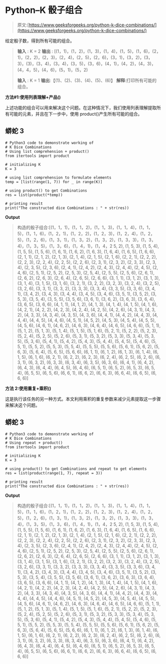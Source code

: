 # Python–K 骰子组合

> 原文:[https://www.geeksforgeeks.org/python-k-dice-combinations/](https://www.geeksforgeeks.org/python-k-dice-combinations/)

给定骰子数，得到所有可能的组合。

> **输入** : K = 2
> **输出** : [(1，1)，(1，2)，(1，3)，(1，4)，(1，5)，(1，6)，(2，1)，(2，2)，(2，3)，(2，4)，(2，5)，(2，6)，(3，1)，(3，2)，(3，3)，(3)，(3，4)，(3，4)，(3，5)，(3，6)，(4，1)，(4，2)，(4，3)，(4，4，5)，(4，6)，(5，1)，(5，2)
> 
> **输入** : K = 1
> **输出**:【(1)、(2)、(3)、(4)、(5)、(6)】
> **解释**:打印所有可能的组合。

**方法#1:使用列表理解+产品()**

上述功能的组合可以用来解决这个问题。在这种情况下，我们使用列表理解提取所有可能的元素，并且在下一步中，使用 product()产生所有可能的组合。

## 蟒蛇 3

```
# Python3 code to demonstrate working of
# K Dice Combinations
# Using list comprehension + product()
from itertools import product

# initializing K
K = 3

# using list comprehension to formulate elements
temp = [list(range(1, 7)) for _ in range(K)]

# using product() to get Combinations
res = list(product(*temp))

# printing result
print("The constructed dice Combinations : " + str(res))
```

**Output**

> 构造的骰子组合:[(1，1，1)，(1，1，2)，(1，1，3)，(1，1，4)，(1，1，5)，(1，1，6)，(1，2，1)，(1，2，2)，(1，2，3)，(1，2，4)，(1，2，5)，(1，2，6)，(1，3，1)，(1，3，2)，(1，3，2)，(1，3，3)，(1，3，4)，(1，3，5)，(1，3，6)，(1，4，1)，(1，4，2 5, 2), (1, 5, 3), (1, 5, 4), (1, 5, 5), (1, 5, 6), (1, 6, 1), (1, 6, 2), (1, 6, 3), (1, 6, 4), (1, 6, 5), (1, 6, 6), (2, 1, 1), (2, 1, 2), (2, 1, 3), (2, 1, 4), (2, 1, 5), (2, 1, 6), (2, 2, 1), (2, 2, 2), (2, 2, 3), (2, 2, 4), (2, 2, 5), (2, 2, 6), (2, 3, 1), (2, 3, 2), (2, 3, 3), (2, 3, 4), (2, 3, 5), (2, 3, 6), (2, 4, 1), (2, 4, 2), (2, 4, 3), (2, 4, 4), (2, 4, 5), (2, 4, 6), (2, 5, 1), (2, 5, 2), (2, 5, 3), (2, 5, 4), (2, 5, 5), (2, 5, 6), (2, 6, 1), (2, 6, 2), (2, 6, 3), (2, 6, 4), (2, 6, 5), (2, 6, 6), (3, 1, 1), (3, 1, 2), (3, 1, 3), (3, 1, 4), (3, 1, 5), (3, 1, 6), (3, 2, 1), (3, 2, 2), (3, 2, 3), (3, 2, 4), (3, 2, 5), (3, 2, 6), (3, 3, 1), (3, 3, 2), (3, 3, 3), (3, 3, 4), (3, 3, 5), (3, 3, 6), (3, 4, 1), (3, 4, 2), (3, 4, 3), (3, 4, 4), (3, 4, 5), (3, 4, 6), (3, 5, 1), (3, 5, 2), (3, 5, 3), (3, 5, 4), (3, 5, 5), (3, 5, 6), (3, 6, 1), (3, 6, 2), (3, 6, 3), (3, 6, 4), (3, 6, 5), (3, 6, 6), (4, 1, 1), (4, 1, 2), (4, 1, 3), (4, 1, 4), (4, 1, 5), (4, 1, 6), (4, 2, 1), (4, 2, 2), (4, 2, 3), (4, 2, 4), (4, 2, 5), (4, 2, 6), (4, 3, 1), (4, 3, 2), (4, 3, 3), (4, 3, 4), (4, 3, 5), (4, 3, 6), (4, 4, 1), (4, 4, 2), (4, 4, 3), (4, 4, 4), (4, 4, 5), (4, 4, 6), (4, 5, 1), (4, 5, 2), (4, 5, 3), (4, 5, 4), (4, 5, 5), (4, 5, 6), (4, 6, 1), (4, 6, 2), (4, 6, 3), (4, 6, 4), (4, 6, 5), (4, 6, 6), (5, 1, 1), (5, 1, 2), (5, 1, 3), (5, 1, 4), (5, 1, 5), (5, 1, 6), (5, 2, 1), (5, 2, 2), (5, 2, 3), (5, 2, 4), (5, 2, 5), (5, 2, 6), (5, 3, 1), (5, 3, 2), (5, 3, 3), (5, 3, 4), (5, 3, 5), (5, 3, 6), (5, 4, 1), (5, 4, 2), (5, 4, 3), (5, 4, 4), (5, 4, 5), (5, 4, 6), (5, 5, 1), (5, 5, 2), (5, 5, 3), (5, 5, 4), (5, 5, 5), (5, 5, 6), (5, 6, 1), (5, 6, 2), (5, 6, 3), (5, 6, 4), (5, 6, 5), (5, 6, 6), (6, 1, 1), (6, 1, 2), (6, 1, 3), (6, 1, 4), (6, 1, 5), (6, 1, 6), (6, 2, 1), (6, 2, 2), (6, 2, 3), (6, 2, 4), (6, 2, 5), (6, 2, 6), (6, 3, 1), (6, 3, 2), (6, 3, 3), (6, 3, 4), (6, 3, 5), (6, 3, 6), (6, 4, 1), (6, 4, 2), (6, 4, 3), (6, 4, 4), (6, 4, 5), (6, 4, 6), (6, 5, 1), (6, 5, 2), (6, 5, 3), (6, 5, 4), (6, 5, 5), (6, 5, 6), (6, 6, 1), (6, 6, 2), (6, 6, 3), (6, 6, 4), (6, 6, 5), (6, 6, 6)]

**方法 2:使用重复+乘积()**

这是执行该任务的另一种方式。本文利用乘积的重复参数来减少元素提取这一步骤来解决这个问题。

## 蟒蛇 3

```
# Python3 code to demonstrate working of
# K Dice Combinations
# Using repeat + product()
from itertools import product

# initializing K
K = 3

# using product() to get Combinations and repeat to get elements
res = list(product(range(1, 7), repeat = 3))

# printing result
print("The constructed dice Combinations : " + str(res))
```

**Output**

> 构造的骰子组合:[(1，1，1)，(1，1，2)，(1，1，3)，(1，1，4)，(1，1，5)，(1，1，6)，(1，2，1)，(1，2，2)，(1，2，3)，(1，2，4)，(1，2，5)，(1，2，6)，(1，3，1)，(1，3，2)，(1，3，2)，(1，3，3)，(1，3，4)，(1，3，5)，(1，3，6)，(1，4，1)，(1，4，2 5, 2), (1, 5, 3), (1, 5, 4), (1, 5, 5), (1, 5, 6), (1, 6, 1), (1, 6, 2), (1, 6, 3), (1, 6, 4), (1, 6, 5), (1, 6, 6), (2, 1, 1), (2, 1, 2), (2, 1, 3), (2, 1, 4), (2, 1, 5), (2, 1, 6), (2, 2, 1), (2, 2, 2), (2, 2, 3), (2, 2, 4), (2, 2, 5), (2, 2, 6), (2, 3, 1), (2, 3, 2), (2, 3, 3), (2, 3, 4), (2, 3, 5), (2, 3, 6), (2, 4, 1), (2, 4, 2), (2, 4, 3), (2, 4, 4), (2, 4, 5), (2, 4, 6), (2, 5, 1), (2, 5, 2), (2, 5, 3), (2, 5, 4), (2, 5, 5), (2, 5, 6), (2, 6, 1), (2, 6, 2), (2, 6, 3), (2, 6, 4), (2, 6, 5), (2, 6, 6), (3, 1, 1), (3, 1, 2), (3, 1, 3), (3, 1, 4), (3, 1, 5), (3, 1, 6), (3, 2, 1), (3, 2, 2), (3, 2, 3), (3, 2, 4), (3, 2, 5), (3, 2, 6), (3, 3, 1), (3, 3, 2), (3, 3, 3), (3, 3, 4), (3, 3, 5), (3, 3, 6), (3, 4, 1), (3, 4, 2), (3, 4, 3), (3, 4, 4), (3, 4, 5), (3, 4, 6), (3, 5, 1), (3, 5, 2), (3, 5, 3), (3, 5, 4), (3, 5, 5), (3, 5, 6), (3, 6, 1), (3, 6, 2), (3, 6, 3), (3, 6, 4), (3, 6, 5), (3, 6, 6), (4, 1, 1), (4, 1, 2), (4, 1, 3), (4, 1, 4), (4, 1, 5), (4, 1, 6), (4, 2, 1), (4, 2, 2), (4, 2, 3), (4, 2, 4), (4, 2, 5), (4, 2, 6), (4, 3, 1), (4, 3, 2), (4, 3, 3), (4, 3, 4), (4, 3, 5), (4, 3, 6), (4, 4, 1), (4, 4, 2), (4, 4, 3), (4, 4, 4), (4, 4, 5), (4, 4, 6), (4, 5, 1), (4, 5, 2), (4, 5, 3), (4, 5, 4), (4, 5, 5), (4, 5, 6), (4, 6, 1), (4, 6, 2), (4, 6, 3), (4, 6, 4), (4, 6, 5), (4, 6, 6), (5, 1, 1), (5, 1, 2), (5, 1, 3), (5, 1, 4), (5, 1, 5), (5, 1, 6), (5, 2, 1), (5, 2, 2), (5, 2, 3), (5, 2, 4), (5, 2, 5), (5, 2, 6), (5, 3, 1), (5, 3, 2), (5, 3, 3), (5, 3, 4), (5, 3, 5), (5, 3, 6), (5, 4, 1), (5, 4, 2), (5, 4, 3), (5, 4, 4), (5, 4, 5), (5, 4, 6), (5, 5, 1), (5, 5, 2), (5, 5, 3), (5, 5, 4), (5, 5, 5), (5, 5, 6), (5, 6, 1), (5, 6, 2), (5, 6, 3), (5, 6, 4), (5, 6, 5), (5, 6, 6), (6, 1, 1), (6, 1, 2), (6, 1, 3), (6, 1, 4), (6, 1, 5), (6, 1, 6), (6, 2, 1), (6, 2, 2), (6, 2, 3), (6, 2, 4), (6, 2, 5), (6, 2, 6), (6, 3, 1), (6, 3, 2), (6, 3, 3), (6, 3, 4), (6, 3, 5), (6, 3, 6), (6, 4, 1), (6, 4, 2), (6, 4, 3), (6, 4, 4), (6, 4, 5), (6, 4, 6), (6, 5, 1), (6, 5, 2), (6, 5, 3), (6, 5, 4), (6, 5, 5), (6, 5, 6), (6, 6, 1), (6, 6, 2), (6, 6, 3), (6, 6, 4), (6, 6, 5), (6, 6, 6)]